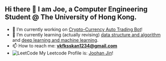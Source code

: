 ## Hi there 👋 I am Joe, a Computer Engineering Student @ The University of Hong Kong.

- 🔭 I’m currently working on [Crypto-Currency Auto Trading Bot](https://github.com/JoohanJin/AutoCryptoTrading)!
- 🌱 I’m currently learning (actually revising) [data structure and algorithm](https://github.com/JoohanJin/DSA) and [deep learning and machine learning](https://github.com/JoohanJin/ML_DL).
- 📫 How to reach me: **vkfksskan1234@gmail.com**
- ![LeetCode](https://img.shields.io/badge/LeetCode-000000?style=for-the-badge&logo=LeetCode&logoColor=#d16c06) My Leetcode Profile is: [Joohan Jin](https://leetcode.com/u/Joeah_s/)!
<!--
**JoohanJin/JoohanJin** is a ✨ _special_ ✨ repository because its `README.md` (this file) appears on your GitHub profile.

Here are some ideas to get you started:

- 🔭 I’m currently working on ...
- 🌱 I’m currently learning ...
- 👯 I’m looking to collaborate on ...
- 🤔 I’m looking for help with ...
- 💬 Ask me about ...
- 📫 How to reach me: ...
- 😄 Pronouns: ...
- ⚡ Fun fact: ...
-->
